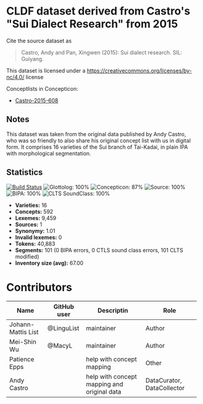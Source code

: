 # CLDF dataset derived from Castro's "Sui Dialect Research" from 2015

Cite the source dataset as

> Castro, Andy and Pan, Xingwen (2015): Sui dialect research. SIL: Guiyang.

This dataset is licensed under a https://creativecommons.org/licenses/by-nc/4.0/ license


Conceptlists in Concepticon:
- [Castro-2015-608](https://concepticon.clld.org/contributions/Castro-2015-608)
## Notes

This dataset was taken from the original data published by Andy Castro, who was so friendly to also share his original concept list with us in digital form. It comprises 16 varieties of the Sui branch of Tai-Kadai, in plain IPA with morphological segmentation.



## Statistics


[![Build Status](https://travis-ci.org/lexibank/castrosui.svg?branch=master)](https://travis-ci.org/lexibank/castrosui)
![Glottolog: 100%](https://img.shields.io/badge/Glottolog-100%25-brightgreen.svg "Glottolog: 100%")
![Concepticon: 87%](https://img.shields.io/badge/Concepticon-87%25-yellowgreen.svg "Concepticon: 87%")
![Source: 100%](https://img.shields.io/badge/Source-100%25-brightgreen.svg "Source: 100%")
![BIPA: 100%](https://img.shields.io/badge/BIPA-100%25-brightgreen.svg "BIPA: 100%")
![CLTS SoundClass: 100%](https://img.shields.io/badge/CLTS%20SoundClass-100%25-brightgreen.svg "CLTS SoundClass: 100%")

- **Varieties:** 16
- **Concepts:** 592
- **Lexemes:** 9,459
- **Sources:** 1
- **Synonymy:** 1.01
- **Invalid lexemes:** 0
- **Tokens:** 40,883
- **Segments:** 101 (0 BIPA errors, 0 CTLS sound class errors, 101 CLTS modified)
- **Inventory size (avg):** 67.00

# Contributors

Name               | GitHub user | Descriptin |Role
---                | ---         | --- | ---
Johann-Mattis List | @LinguList  | maintainer | Author
Mei-Shin Wu        | @MacyL      | maintainer | Author
Patience Epps      |   | help with concept mapping | Other
Andy Castro | | help with concept mapping and original data | DataCurator, DataCollector


